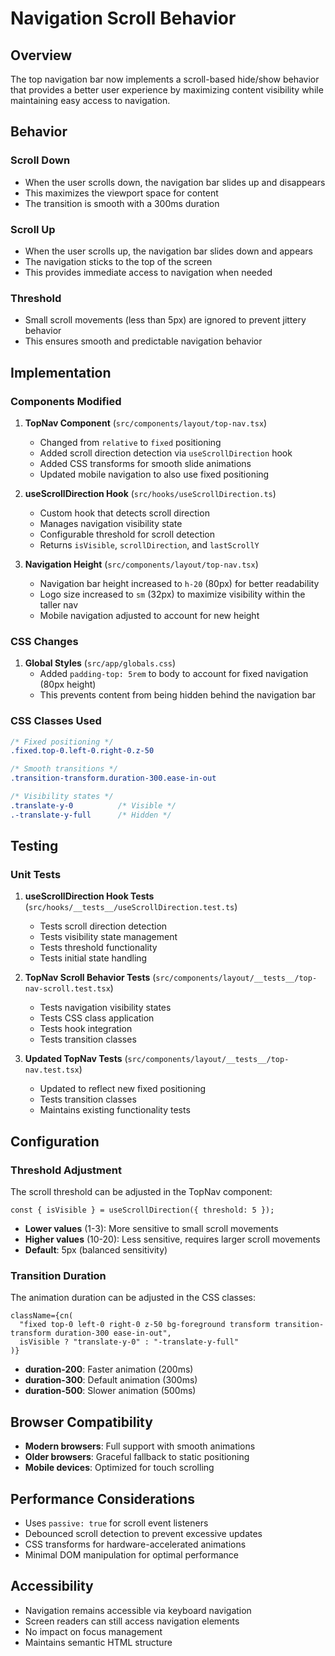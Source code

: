# Navigation Scroll Behavior

## Overview

The top navigation bar now implements a scroll-based hide/show behavior that provides a better user experience by maximizing content visibility while maintaining easy access to navigation.

## Behavior

### Scroll Down

- When the user scrolls down, the navigation bar slides up and disappears
- This maximizes the viewport space for content
- The transition is smooth with a 300ms duration

### Scroll Up

- When the user scrolls up, the navigation bar slides down and appears
- The navigation sticks to the top of the screen
- This provides immediate access to navigation when needed

### Threshold

- Small scroll movements (less than 5px) are ignored to prevent jittery behavior
- This ensures smooth and predictable navigation behavior

## Implementation

### Components Modified

1. **TopNav Component** (`src/components/layout/top-nav.tsx`)
   - Changed from `relative` to `fixed` positioning
   - Added scroll direction detection via `useScrollDirection` hook
   - Added CSS transforms for smooth slide animations
   - Updated mobile navigation to also use fixed positioning

2. **useScrollDirection Hook** (`src/hooks/useScrollDirection.ts`)
   - Custom hook that detects scroll direction
   - Manages navigation visibility state
   - Configurable threshold for scroll detection
   - Returns `isVisible`, `scrollDirection`, and `lastScrollY`

3. **Navigation Height** (`src/components/layout/top-nav.tsx`)
   - Navigation bar height increased to `h-20` (80px) for better readability
   - Logo size increased to `sm` (32px) to maximize visibility within the taller nav
   - Mobile navigation adjusted to account for new height

### CSS Changes

1. **Global Styles** (`src/app/globals.css`)
   - Added `padding-top: 5rem` to body to account for fixed navigation (80px height)
   - This prevents content from being hidden behind the navigation bar

### CSS Classes Used

```css
/* Fixed positioning */
.fixed.top-0.left-0.right-0.z-50

/* Smooth transitions */
.transition-transform.duration-300.ease-in-out

/* Visibility states */
.translate-y-0          /* Visible */
.-translate-y-full      /* Hidden */
```

## Testing

### Unit Tests

1. **useScrollDirection Hook Tests** (`src/hooks/__tests__/useScrollDirection.test.ts`)
   - Tests scroll direction detection
   - Tests visibility state management
   - Tests threshold functionality
   - Tests initial state handling

2. **TopNav Scroll Behavior Tests** (`src/components/layout/__tests__/top-nav-scroll.test.tsx`)
   - Tests navigation visibility states
   - Tests CSS class application
   - Tests hook integration
   - Tests transition classes

3. **Updated TopNav Tests** (`src/components/layout/__tests__/top-nav.test.tsx`)
   - Updated to reflect new fixed positioning
   - Tests transition classes
   - Maintains existing functionality tests

## Configuration

### Threshold Adjustment

The scroll threshold can be adjusted in the TopNav component:

```tsx
const { isVisible } = useScrollDirection({ threshold: 5 });
```

- **Lower values** (1-3): More sensitive to small scroll movements
- **Higher values** (10-20): Less sensitive, requires larger scroll movements
- **Default**: 5px (balanced sensitivity)

### Transition Duration

The animation duration can be adjusted in the CSS classes:

```tsx
className={cn(
  "fixed top-0 left-0 right-0 z-50 bg-foreground transform transition-transform duration-300 ease-in-out",
  isVisible ? "translate-y-0" : "-translate-y-full"
)}
```

- **duration-200**: Faster animation (200ms)
- **duration-300**: Default animation (300ms)
- **duration-500**: Slower animation (500ms)

## Browser Compatibility

- **Modern browsers**: Full support with smooth animations
- **Older browsers**: Graceful fallback to static positioning
- **Mobile devices**: Optimized for touch scrolling

## Performance Considerations

- Uses `passive: true` for scroll event listeners
- Debounced scroll detection to prevent excessive updates
- CSS transforms for hardware-accelerated animations
- Minimal DOM manipulation for optimal performance

## Accessibility

- Navigation remains accessible via keyboard navigation
- Screen readers can still access navigation elements
- No impact on focus management
- Maintains semantic HTML structure
